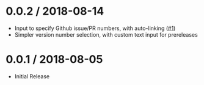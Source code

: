 # 0.0.2 / 2018-08-14

- Input to specify Github issue/PR numbers, with auto-linking ([#1](https://github.com/RyanZim/changelog-helper/pull/1))
- Simpler version number selection, with custom text input for prereleases

# 0.0.1 / 2018-08-05

- Initial Release
